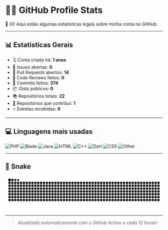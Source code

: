 # 🧑‍💻 GitHub Profile Stats

👋 Oi! Aqui estão algumas estatísticas legais sobre minha conta no GitHub:

---

## 📊 Estatísticas Gerais

- 🗓️ Conta criada há: **1 anos**
- 🧵 Issues abertas: **0**
- 🔀 Pull Requests abertos: **14**
- 👀 Code Reviews feitos: **0**
- 🧬 Commits feitos: **374**
- 📦 Gists públicos: **0**
- 📚 Repositórios totais: **22**
- 🤝 Repositórios que contribui: **1**
- ⭐ Estrelas recebidas: **0**

---

## 💻 Linguagens mais usadas

![PHP](https://img.shields.io/static/v1?style=flat-square&label=%E2%A0%80&color=555&labelColor=%234F5D95&message=PHP%EF%B8%B130.9%25)
![Blade](https://img.shields.io/static/v1?style=flat-square&label=%E2%A0%80&color=555&labelColor=%23f7523f&message=Blade%EF%B8%B125.3%25)
![Java](https://img.shields.io/static/v1?style=flat-square&label=%E2%A0%80&color=555&labelColor=%23b07219&message=Java%EF%B8%B122%25)
![HTML](https://img.shields.io/static/v1?style=flat-square&label=%E2%A0%80&color=555&labelColor=%23e34c26&message=HTML%EF%B8%B110.1%25)
![C++](https://img.shields.io/static/v1?style=flat-square&label=%E2%A0%80&color=555&labelColor=%23f34b7d&message=C%2B%2B%EF%B8%B12.5%25)
![Dart](https://img.shields.io/static/v1?style=flat-square&label=%E2%A0%80&color=555&labelColor=%2300B4AB&message=Dart%EF%B8%B12%25)
![CSS](https://img.shields.io/static/v1?style=flat-square&label=%E2%A0%80&color=555&labelColor=%23663399&message=CSS%EF%B8%B11.8%25)
![Other](https://img.shields.io/static/v1?style=flat-square&label=%E2%A0%80&color=555&labelColor=%23ededed&message=Other%EF%B8%B14.9%25)

---

## 🐍 Snake
<picture>
      <source media="(prefers-color-scheme: dark)" srcset="https://raw.githubusercontent.com/gustavogordoni/profile-readme-stats/output/github-contribution-grid-snake-dark.svg">
      <source media="(prefers-color-scheme: light)" srcset="https://raw.githubusercontent.com/gustavogordoni/profile-readme-stats/output/github-contribution-grid-snake.svg">
      <img alt="github contribution grid snake animation" src="https://raw.githubusercontent.com/gustavogordoni/profile-readme-stats/output/github-contribution-grid-snake.svg">
  </picture>

---

> *Atualizado automaticamente com o GitHub Action a cada 12 horas!*
